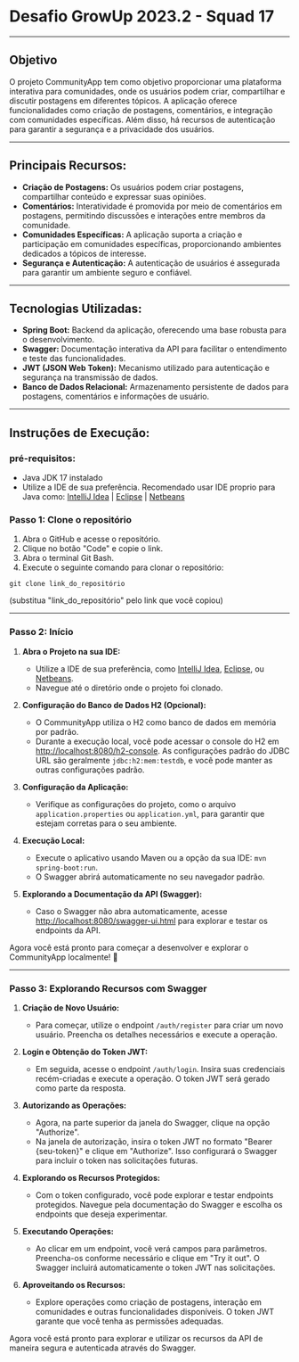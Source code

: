 # Desafio GrowUp 2023.2 - Squad 17

---

## Objetivo

O projeto CommunityApp tem como objetivo proporcionar uma plataforma interativa para comunidades, onde os usuários podem criar, compartilhar e discutir postagens em diferentes tópicos. A aplicação oferece funcionalidades como criação de postagens, comentários, e integração com comunidades específicas. Além disso, há recursos de autenticação para garantir a segurança e a privacidade dos usuários.

---

## Principais Recursos:

- **Criação de Postagens:** Os usuários podem criar postagens, compartilhar conteúdo e expressar suas opiniões.
- **Comentários:** Interatividade é promovida por meio de comentários em postagens, permitindo discussões e interações entre membros da comunidade.
- **Comunidades Específicas:** A aplicação suporta a criação e participação em comunidades específicas, proporcionando ambientes dedicados a tópicos de interesse.
- **Segurança e Autenticação:** A autenticação de usuários é assegurada para garantir um ambiente seguro e confiável.

---

## Tecnologias Utilizadas:

- **Spring Boot:** Backend da aplicação, oferecendo uma base robusta para o desenvolvimento.
- **Swagger:** Documentação interativa da API para facilitar o entendimento e teste das funcionalidades.
- **JWT (JSON Web Token):** Mecanismo utilizado para autenticação e segurança na transmissão de dados.
- **Banco de Dados Relacional:** Armazenamento persistente de dados para postagens, comentários e informações de usuário.

---

## Instruções de Execução:

### pré-requisitos:

- Java JDK 17 instalado 
- Utilize a IDE de sua preferência. Recomendado usar IDE proprio para Java como: [IntelliJ Idea](https://www.jetbrains.com/idea/download/#section=windows) | [Eclipse](https://www.eclipse.org/downloads/packages/) | [Netbeans](https://netbeans.apache.org/download/index.html)

### Passo 1: Clone o repositório

1. Abra o GitHub e acesse o repositório.
2. Clique no botão "Code" e copie o link.
3. Abra o terminal Git Bash.
4. Execute o seguinte comando para clonar o repositório:

```
git clone link_do_repositório
```
(substitua "link_do_repositório" pelo link que você copiou)

---

### Passo 2: Início

1. **Abra o Projeto na sua IDE:**
    - Utilize a IDE de sua preferência, como [IntelliJ Idea](https://www.jetbrains.com/idea/download/#section=windows), [Eclipse](https://www.eclipse.org/downloads/packages/), ou [Netbeans](https://netbeans.apache.org/download/index.html).
    - Navegue até o diretório onde o projeto foi clonado.

2. **Configuração do Banco de Dados H2 (Opcional):**
    - O CommunityApp utiliza o H2 como banco de dados em memória por padrão.
    - Durante a execução local, você pode acessar o console do H2 em [http://localhost:8080/h2-console](http://localhost:8080/h2-console). As configurações padrão do JDBC URL são geralmente `jdbc:h2:mem:testdb`, e você pode manter as outras configurações padrão.

3. **Configuração da Aplicação:**
    - Verifique as configurações do projeto, como o arquivo `application.properties` ou `application.yml`, para garantir que estejam corretas para o seu ambiente.

4. **Execução Local:**
    - Execute o aplicativo usando Maven ou a opção da sua IDE: `mvn spring-boot:run`.
    - O Swagger abrirá automaticamente no seu navegador padrão.

5. **Explorando a Documentação da API (Swagger):**
    - Caso o Swagger não abra automaticamente, acesse [http://localhost:8080/swagger-ui.html](http://localhost:8080/swagger-ui.html) para explorar e testar os endpoints da API.

Agora você está pronto para começar a desenvolver e explorar o CommunityApp localmente! 🚀

---

### Passo 3: Explorando Recursos com Swagger

1. **Criação de Novo Usuário:**
   - Para começar, utilize o endpoint `/auth/register` para criar um novo usuário. Preencha os detalhes necessários e execute a operação.

2. **Login e Obtenção do Token JWT:**
   - Em seguida, acesse o endpoint `/auth/login`. Insira suas credenciais recém-criadas e execute a operação. O token JWT será gerado como parte da resposta.

3. **Autorizando as Operações:**
   - Agora, na parte superior da janela do Swagger, clique na opção "Authorize".
   - Na janela de autorização, insira o token JWT no formato "Bearer {seu-token}" e clique em "Authorize". Isso configurará o Swagger para incluir o token nas solicitações futuras.

4. **Explorando os Recursos Protegidos:**
   - Com o token configurado, você pode explorar e testar endpoints protegidos. Navegue pela documentação do Swagger e escolha os endpoints que deseja experimentar.

5. **Executando Operações:**
   - Ao clicar em um endpoint, você verá campos para parâmetros. Preencha-os conforme necessário e clique em "Try it out". O Swagger incluirá automaticamente o token JWT nas solicitações.

6. **Aproveitando os Recursos:**
   - Explore operações como criação de postagens, interação em comunidades e outras funcionalidades disponíveis. O token JWT garante que você tenha as permissões adequadas.

Agora você está pronto para explorar e utilizar os recursos da API de maneira segura e autenticada através do Swagger.




